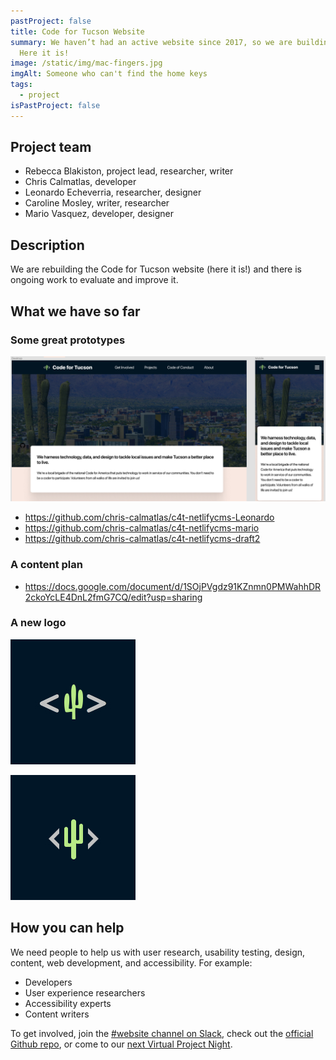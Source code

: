 ```yaml
---
pastProject: false
title: Code for Tucson Website
summary: We haven’t had an active website since 2017, so we are building one!
  Here it is!
image: /static/img/mac-fingers.jpg
imgAlt: Someone who can't find the home keys
tags:
  - project
isPastProject: false
---
```

## Project team

* Rebecca Blakiston, project lead, researcher, writer
* Chris Calmatlas, developer 
* Leonardo Echeverria, researcher, designer
* Caroline Mosley, writer, researcher
* Mario Vasquez, developer, designer

## Description

We are rebuilding the Code for Tucson website (here it is!) and there is ongoing work to evaluate and improve it.

## What we have so far

### Some great prototypes

![Early design of this website with a desktop and mobile view side by side](/static/img/prototypes.jpg)

* <https://github.com/chris-calmatlas/c4t-netlifycms-Leonardo>
* <https://github.com/chris-calmatlas/c4t-netlifycms-mario>
* <https://github.com/chris-calmatlas/c4t-netlifycms-draft2>

### A content plan

* <https://docs.google.com/document/d/1SOjPVgdz91KZnmn0PMWahhDR2ckoYcLE4DnL2fmG7CQ/edit?usp=sharing>

### A new logo

<div class="container horizontal">

![A green cactus with slightly wavy edges. A gray < on it's left and a > on it's right.](/static/img/original-logo.jpg)

![A green cactus with straight edges. A gray < on it's left and a > on it's right.](/static/img/new-logo.jpg)

</div>

## How you can help

We need people to help us with user research, usability testing, design, content, web development, and accessibility. For example:

* Developers
* User experience researchers
* Accessibility experts
* Content writers

To get involved, join the [\#website channel on Slack](https://codefortucson.slack.com/archives/C09AARA9M), check out the [official Github repo](https://github.com/CodeForTucson/), or come to our [next Virtual Project Night](https://www.meetup.com/Code-for-Tucson/events/calendar/).